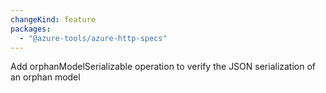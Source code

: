 ```yaml
---
changeKind: feature
packages:
  - "@azure-tools/azure-http-specs"
---
```


Add orphanModelSerializable operation to verify the JSON serialization of an orphan model